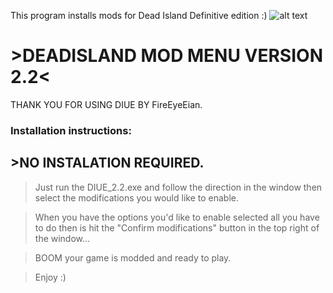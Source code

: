 This program installs mods for Dead Island Definitive edition :)
![alt text](https://staticdelivery.nexusmods.com/mods/1539/images/14/14-1575083930-113271049.png)

# >DEADISLAND MOD MENU VERSION 2.2<

THANK YOU FOR USING DIUE BY FireEyeEian.

### Installation instructions:

## >NO INSTALATION REQUIRED. 

>Just run the DIUE_2.2.exe and follow the direction in the window then select the modifications you would like to enable.  

>When you have the options you'd like to enable selected all you have to do then is hit the "Confirm modifications" button in the top right of the window...  

>BOOM your game is modded and ready to play.  

>Enjoy :)  
